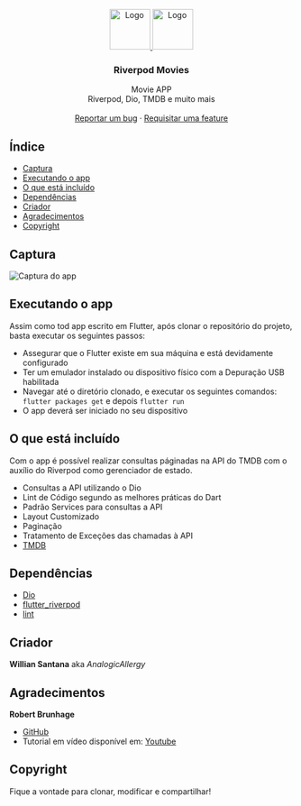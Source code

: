 <p align="center">
  <a href="https://flutter.io/">
    <img src="https://diegolaballos.com/files/images/flutter-icon.jpg" alt="Logo" width=72 height=72>
  </a>
   <a href="https://riverpod.dev/">
    <img src="https://riverpod.dev/img/logo.svg" alt="Logo" width=72 height=72>
  </a>

  <h3 align="center">Riverpod Movies</h3>

  <p align="center">
    Movie APP
    <br>
    Riverpod, Dio, TMDB e muito mais
    <br>
    <br>
    <a href="https://github.com/AnalogicAllergy/movies_riverpod/issues/new">Reportar um bug</a>
    ·
    <a href="https://github.com/AnalogicAllergy/movies_riverpod/issues/new">Requisitar uma feature</a>
  </p>
</p>

## Índice

- [Captura](#captura)
- [Executando o app](#executando-o-app)
- [O que está incluído](#o-que-está-incluido)
- [Dependências](#dependencias)
- [Criador](#criador)
- [Agradecimentos](#gradecimentos)
- [Copyright](#copyright)

## Captura

![Captura do app](screens/demo.gif)

## Executando o app

Assim como tod app escrito em Flutter, após clonar o repositório do projeto, basta executar os seguintes passos:

- Assegurar que o Flutter existe em sua máquina e está devidamente configurado
- Ter um emulador instalado ou dispositivo físico com a Depuração USB habilitada
- Navegar até o diretório clonado, e executar os seguintes comandos:
  `flutter packages get` e depois `flutter run`
- O app deverá ser iniciado no seu dispositivo

## O que está incluído

Com o app é possível realizar consultas páginadas na API do TMDB com o auxílio do Riverpod como gerenciador de estado.

- Consultas a API utilizando o Dio
- Lint de Código segundo as melhores práticas do Dart
- Padrão Services para consultas a API
- Layout Customizado
- Paginação
- Tratamento de Exceções das chamadas à API
- [TMDB](https://www.themoviedb.org/)

## Dependências

- [Dio](https://pub.dev/packages/dio)
- [flutter_riverpod](https://pub.dev/packages/flutter_riverpod)
- [lint](https://pub.dev/packages/lint)

## Criador

**Willian Santana** aka _AnalogicAllergy_

## Agradecimentos

**Robert Brunhage**

- [GitHub](https://github.com/RobertBrunhage)
- Tutorial em vídeo disponível em: [Youtube](https://www.youtube.com/watch?v=soTEOI_rIIQ)

## Copyright

Fique a vontade para clonar, modificar e compartilhar!
